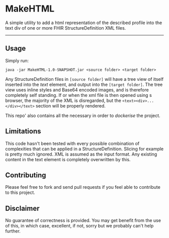 # MakeHTML

A simple utility to add a html representation of the described profile into the text div of one or more FHIR StructureDefinition XML files.

---

## Usage
Simply run:

```
java -jar MakeHTML-1.0-SNAPSHOT.jar <source folder> <target folder>
```

Any StructureDefinition files in `[source folder]` will have a tree view of itself inserted into the *text* element, and output into the `[target folder]`.
The tree view uses inline styles and Base64 encoded images, and is therefore completely self standing.
If or when the xml file is then opened using s browser, the majority of the XML is disregarded, but the `<text><div>...</div></text>` section will be properly rendered.

This repo' also contains all the necessary in order to *dockerise* the project.

## Limitations
This code hasn't been tested with every possible combination of complexities that can be applied in a StructureDefinition.
Slicing for example is pretty much ignored.
XML is assumed as the input format.
Any existing content in the text element is completely overwritten by this.

## Contributing
Please feel free to fork and send pull requests if you feel able to contribute to this project.

## Disclaimer
No guarantee of correctness is provided. You may get benefit from the use of this, in which case, excellent, if not, sorry but we probably can't help further.